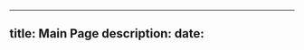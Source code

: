 <!--
 * @Descripttion: 
 * @version: 
 * @Author: Yang Xiao(YXIAO009@e.ntu.edu.sg)
 * @Date: 2022-12-31 15:32:24
 * @LastEditors: Yang Xiao
 * @LastEditTime: 2022-12-31 15:32:30
-->
---
title: Main Page
description:
date:
---